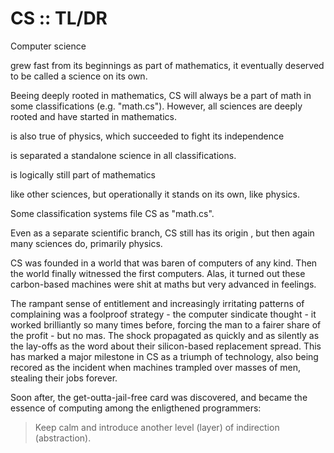 # CS :: TL/DR

Computer science 

grew fast from its beginnings as part of mathematics, it eventually deserved to be called a science on its own. 

Beeing deeply rooted in mathematics, CS will always be a part of math in some classifications (e.g. "math.cs"). However, all sciences are deeply rooted and have started in mathematics. 

is also true of physics, which succeeded to fight its independence

is separated a standalone science in all classifications.


is logically still part of mathematics

like other sciences, but operationally it stands on its own, like physics.

Some classification systems file CS as "math.cs".

Even as a separate scientific branch, CS still has its origin , but then again many sciences do, primarily physics.


CS was founded in a world that was baren of computers of any kind. Then the world finally witnessed the first computers. Alas, it turned out these carbon-based machines were shit at maths but very advanced in feelings.


The rampant sense of entitlement and increasingly irritating patterns of complaining was a foolproof strategy - the computer sindicate thought - it worked brilliantly so many times before, forcing the man to a fairer share of the profit - but no mas. The shock propagated as quickly and as silently as the lay-offs as the word about their silicon-based replacement spread. This has marked a major milestone in CS as a triumph of technology, also being recored as the incident when machines trampled over masses of men, stealing their jobs forever.

Soon after, the get-outta-jail-free card was discovered, and became the essence of computing among the enligthened programmers:

>Keep calm and introduce another level (layer) of indirection (abstraction).

